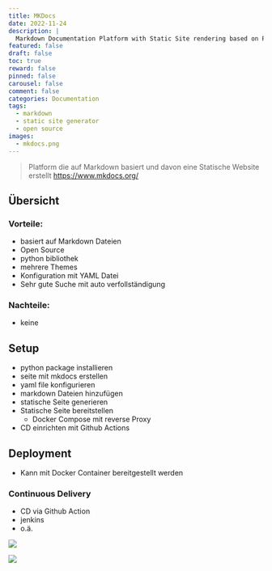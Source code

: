 ```yaml
---
title: MKDocs
date: 2022-11-24
description: |
  Markdown Documentation Platform with Static Site rendering based on Python
featured: false
draft: false
toc: true
reward: false
pinned: false
carousel: false
comment: false
categories: Documentation
tags:
  - markdown
  - static site generator
  - open source
images:
  - mkdocs.png
---
```

> Platform die auf Markdown basiert und davon eine Statische Website erstellt
> https://www.mkdocs.org/

## Übersicht
### Vorteile:
- basiert auf Markdown Dateien
- Open Source
- python bibliothek
- mehrere Themes 
- Konfiguration mit YAML Datei
- Sehr gute Suche mit auto verfollständigung
### Nachteile:
- keine

## Setup
- python package installieren
- seite mit mkdocs erstellen
- yaml file konfigurieren
- markdown Dateien hinzufügen
- statische Seite generieren
- Statische Seite bereitstellen
  - Docker Compose mit reverse Proxy
- CD einrichten mit Github Actions


## Deployment
- Kann mit Docker Container bereitgestellt werden

### Continuous Delivery
- CD via Github Action
- jenkins
- o.ä.

![](git-deploy.png)

![](mkdocs.png)
